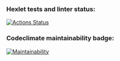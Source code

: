 ### Hexlet tests and linter status:
[![Actions Status](https://github.com/onedealmaker/frontend-project-lvl1/workflows/hexlet-check/badge.svg)](https://github.com/onedealmaker/frontend-project-lvl1/actions)
### Codeclimate maintainability badge:
[![Maintainability](https://api.codeclimate.com/v1/badges/dacce9be629a6ab1d32b/maintainability)](https://codeclimate.com/github/onedealmaker/frontend-project-lvl1/maintainability)